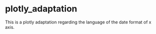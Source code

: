 # plotly_adaptation
This is a plotly adaptation regarding the language of the date format of x axis.
